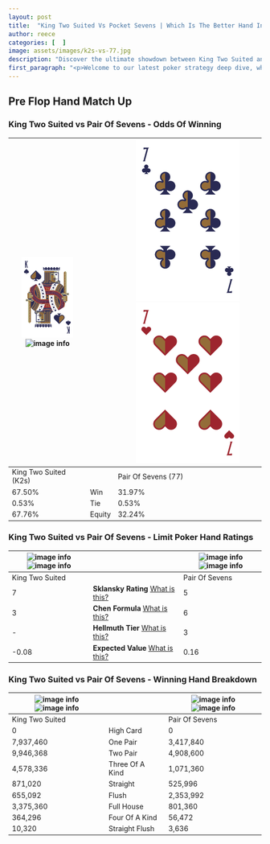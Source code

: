 ```yaml
---
layout: post
title:  "King Two Suited Vs Pocket Sevens | Which Is The Better Hand In Poker? A Complete Guide"
author: reece
categories: [  ]
image: assets/images/k2s-vs-77.jpg
description: "Discover the ultimate showdown between King Two Suited and Pair Of Sevens in poker! Uncover the odds, strategies, and scenarios where one hand triumphs over the other. Get ready to up your poker game with this thrilling analysis."
first_paragraph: "<p>Welcome to our latest poker strategy deep dive, where we're pitting two distinct hands against each other in a high-stakes showdown: King Two Suited vs Pair Of Sevens.</p><p>In the dynamic world of poker, every decision counts, and knowing which hand holds the upper hand is key to your success at the table.</p><p>In this article, we'll dissect these two hands, explore the scenarios where one dominates the other, and equip you with the knowledge to make strategic choices that can tip the odds in your favor.</p><p>Get ready to unravel the intriguing dynamics of these poker hands and elevate your game to new heights.</p>"
---
```




[comment]: # (sp0)

## Pre Flop Hand Match Up

<div class="table hand-ratings" markdown="1"> 



### King Two Suited vs Pair Of Sevens - Odds Of Winning


    
| ![image info](assets/images/hand1/K.png) ![image info](assets/images/hand1/2s.png) |  | ![image info](assets/images/hand2/7.png) ![image info](assets/images/hand2/7o.png) |
| -------- | -------- | -------- |
| King Two Suited (K2s) |  | Pair Of Sevens (77) |
| 67.50% | Win | 31.97% |
| 0.53% | Tie | 0.53% |
| 67.76% | Equity | 32.24% |




[comment]: # (sp1)



### King Two Suited vs Pair Of Sevens - Limit Poker Hand Ratings


    
| ![image info](https://www.riverpairs.com/assets/images/hand1/K.png) ![image info](https://www.riverpairs.com/assets/images/hand1/2s.png) |  | ![image info](https://www.riverpairs.com/assets/images/hand2/7.png) ![image info](https://www.riverpairs.com/assets/images/hand2/7o.png) |
| -------- | -------- | -------- |
| King Two Suited |  | Pair Of Sevens |
| 7 | **Sklansky Rating** [What is this?](/sklansky-rating-explained) | 5 |
| 3 | **Chen Formula** [What is this?](/chen-formula-explained) | 6 |
| - | **Hellmuth Tier** [What is this?](/Hellmuth-tier-explained) | 3 |
| -0.08 | **Expected Value** [What is this?](/expected-value-explained) | 0.16 |




[comment]: # (sp2)



### King Two Suited vs Pair Of Sevens - Winning Hand Breakdown


    
| ![image info](https://www.riverpairs.com/assets/images/hand1/K.png) ![image info](https://www.riverpairs.com/assets/images/hand1/2s.png) |  | ![image info](https://www.riverpairs.com/assets/images/hand2/7.png) ![image info](https://www.riverpairs.com/assets/images/hand2/7o.png) |
| -------- | -------- | -------- |
| King Two Suited |  | Pair Of Sevens |
| 0 | High Card | 0 |
| 7,937,460 | One Pair | 3,417,840 |
| 9,946,368 | Two Pair | 4,908,600 |
| 4,578,336 | Three Of A Kind | 1,071,360 |
| 871,020 | Straight | 525,996 |
| 655,092 | Flush | 2,353,992 |
| 3,375,360 | Full House | 801,360 |
| 364,296 | Four Of A Kind | 56,472 |
| 10,320 | Straight Flush | 3,636 |




[comment]: # (sp3)



</div>

[comment]: # (sp4)



[comment]: # (sp5)


